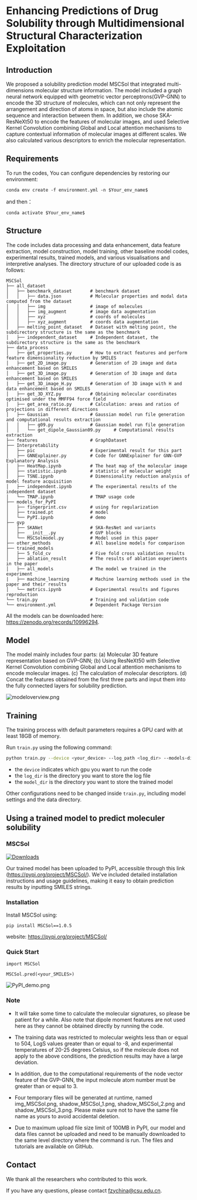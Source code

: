 # Enhancing Predictions of Drug Solubility through Multidimensional Structural Characterization Exploitation
## Introduction
We proposed a solubility prediction model MSCSol that integrated multi-dimensions molecular structure information. The model included a graph neural network equipped with geometric vector perceptrons(GVP-GNN) to encode the 3D structure of molecules, which can not only represent the arrangement and direction of atoms in space, but also include the atomic sequence and interaction between them. In addition, we chose SKA-ResNeXt50 to encode the features of molecular images, and used Selective Kernel Convolution combining Global and Local attention mechanisms to capture contextual information of molecular images at different scales. We also calculated various descriptors to enrich the molecular representation.

## Requirements

To run the codes, You can configure dependencies by restoring our environment:
```
conda env create -f environment.yml -n $Your_env_name$
```

and then：

```
conda activate $Your_env_name$
```

## Structure
The code includes data processing and data enhancement, data feature extraction, model construction, model training, other baseline model codes, experimental results, trained models, and various visualisations and interpretive analyses. The directory structure of our uploaded code is as follows:

```
MSCSol
├── all_dataset
│   ├── benchmark_dataset       # benchmark dataset
│   │   ├── data.json           # Molecular properties and modal data computed from the dataset
│   │   ├── img                 # image of molecules
│   │   ├── img_augment         # image data augmentation
│   │   ├── xyz                 # coords of molecules
│   │   ├── xyz_augment         # coords data augmentation
│   ├── melting_point_dataset   # Dataset with melting point, the subdirectory structure is the same as the benchmark
│   ├── independent_dataset     # Independent dataset, the subdirectory structure is the same as the benchmark
├── data_process 
│   ├── get_properties.py       # How to extract features and perform feature dimensionality reduction by SMILES
│   ├── get_2D_image.py         # Generation of 2D image and data enhancement based on SMILES
│   ├── get_3D_image.py         # Generation of 3D image and data enhancement based on SMILES
|   ├── get_3D_image_H.py       # Generation of 3D image with H and data enhancement based on SMILES
│   ├── get_3D_XYZ.py           # Obtaining molecular coordinates optimised under the MMFF94 force field
│   ├── get_area_ratio.py       # Calculation: areas and ratios of projections in different directions
│   ├── Gaussian                # Gaussian model run file generation and computational results extraction
│   │   ├── g09.py              # Gaussian model run file generation
│   │   └── get_dipole_Gaussian09.py     # Computational results extraction
├── features                    # GraphDataset
├── Interpretability
│   ├── pic                     # Experimental result for this part
│   ├── GNNExplainer.py         # Code for GNNExplainer for GNN-GVP Explanatory Analysis
│   ├── HeatMap.ipynb           # The heat map of the molecular image
│   ├── statistic.ipynb         # statistic of molecular weight
│   ├── TSNE.ipynb              # Dimensionality reduction analysis of model feature acquisition
│   ├── independent.ipynb       # The experimental results of the independent dataset
│   └── TMAP.ipynb              # TMAP usage code
├── models_for_PyPI
│   ├── fingerprint.csv         # using for regularization
│   ├── trained.pt              # model
│   └── PyPI.ipynb              # demo
├── gvp
│   ├── SKANet                  # SKA-ResNet and variants
│   ├── __init__.py             # GVP blocks
│   └── MSCSolmodel.py          # Model used in this paper
├── other_methods               # All baseline models for comparison
├── trained_models
│   ├── 5_fold_cv               # Five fold cross validation results
│   ├── ablation_result         # The results of ablation experiments in the paper
│   ├── all_models              # The model we trained in the experiment
|   ├── machine_learning        # Machine learning methods used in the paper and their results
│   └── metrics.ipynb           # Experimental results and figures reproduction
└── train.py                    # Training and validation code
└── environment.yml             # Dependent Package Version
``` 

All the models can be downloaded here: https://zenodo.org/records/10996294.

## Model
The model mainly includes four parts: (a) Molecular 3D feature representation based on GVP-GNN; (b) Using ResNeXt50 with Selective Kernel Convolution combining Global and Local attention mechanisms to encode molecular images. (c) The calculation of molecular descriptors. (d) Concat the features obtained from the first three parts and input them into the fully connected layers for solubility prediction.

![modeloverview.png](pics%2Fmodeloverview.png)

## Training
The training process with default parameters requires a GPU card with at least 18GB of memory.

Run `train.py` using the following command:
```bash
python train.py --device <your_device> --log_path <log_dir> --models-dir <model_dir> --show_progressbar
```
- the `device` indicates which gpu you want to run the code
- the `log_dir` is the directory you want to store the log file
- the `model_dir` is the directory you want to store the trained model

Other configurations need to be changed inside `train.py`, including model settings and the data directory.

## Using a trained model to predict moleculer solubility

### MSCSol

[![Downloads](https://static.pepy.tech/badge/MSCSol)](https://pepy.tech/project/MSCSol)

Our trained model has been uploaded to PyPI, accessible through this link (https://pypi.org/project/MSCSol/). We've included detailed installation instructions and usage guidelines, making it easy to obtain prediction results by inputting SMILES strings.


### Installation

Install MSCSol using:

```
pip install MSCSol==1.0.5
```

website: https://pypi.org/project/MSCSol/

### Quick Start

```
import MSCSol

MSCSol.pred(<your_SMILES>)
```
![PyPI_demo.png](pics%2FPyPI_demo.png)

### Note

- It will take some time to calculate the molecular signatures, so please be patient for a while. Also note that dipole moment features are not used here as they cannot be obtained directly by running the code.
  
- The training data was restricted to molecular weights less than or equal to 504, LogS values greater than or equal to -8, and experimental temperatures of 20-25 degrees Celsius, so if the molecule does not apply to the above conditions, the prediction results may have a large deviation.
  
- In addition, due to the computational requirements of the node vector feature of the GVP-GNN, the input molecule atom number must be greater than or equal to 3.

- Four temporary files will be generated at runtime, named img_MSCSol.png, shadow_MSCSol_1.png, shadow_MSCSol_2.png and shadow_MSCSol_3.png. Please make sure not to have the same file name as yours to avoid accidental deletion.
  
- Due to maximum upload file size limit of 100MB in PyPI, our model and data files cannot be uploaded and need to be manually downloaded to the same level directory where the command is run. The files and tutorials are available on GitHub.


## Contact

We thank all the researchers who contributed to this work.

If you have any questions, please contact fzychina@csu.edu.cn.
